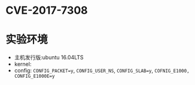 # CVE-2017-7308

# 实验环境
+ 主机发行版:ubuntu 16.04LTS
+ kernel:
+ config: `CONFIG_PACKET=y`, `CONFIG_USER_NS`, `CONFIG_SLAB=y`, `COFNIG_E1000, CONFIG_E1000E=y`
